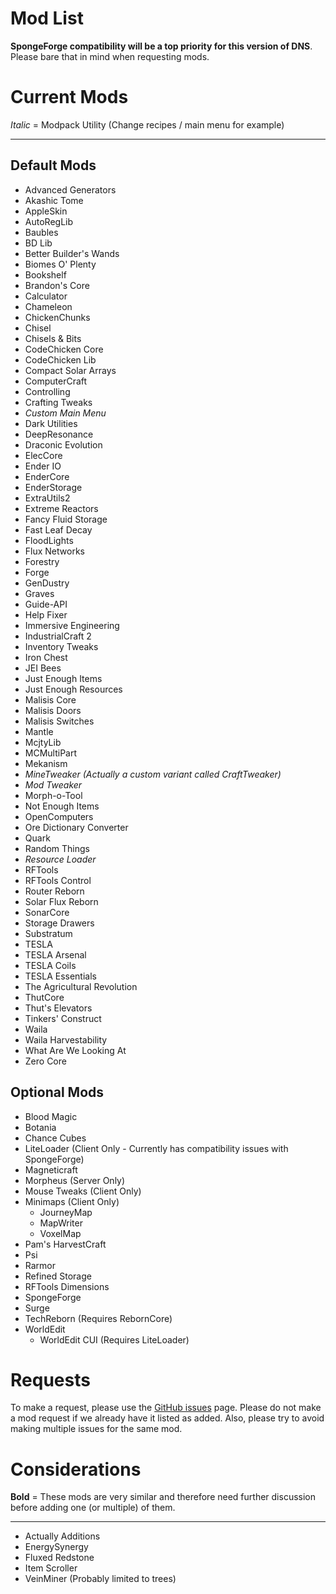 # Mod List
**SpongeForge compatibility will be a top priority for this version of DNS**. Please bare that in mind when requesting mods.

# Current Mods
*Italic* = Modpack Utility (Change recipes / main menu for example)

<hr>

Default Mods
------------

* Advanced Generators
* Akashic Tome
* AppleSkin
* AutoRegLib
* Baubles	
* BD Lib
* Better Builder's Wands
* Biomes O' Plenty
* Bookshelf	
* Brandon's Core
* Calculator		
* Chameleon
* ChickenChunks	
* Chisel
* Chisels & Bits
* CodeChicken Core
* CodeChicken Lib
* Compact Solar Arrays	
* ComputerCraft
* Controlling
* Crafting Tweaks
* *Custom Main Menu*
* Dark Utilities
* DeepResonance
* Draconic Evolution
* ElecCore
* Ender IO
* EnderCore
* EnderStorage
* ExtraUtils2
* Extreme Reactors
* Fancy Fluid Storage
* Fast Leaf Decay
* FloodLights
* Flux Networks
* Forestry
* Forge
* GenDustry
* Graves
* Guide-API
* Help Fixer
* Immersive Engineering
* IndustrialCraft 2
* Inventory Tweaks
* Iron Chest
* JEI Bees
* Just Enough Items
* Just Enough Resources
* Malisis Core
* Malisis Doors
* Malisis Switches
* Mantle
* McjtyLib
* MCMultiPart
* Mekanism
* *MineTweaker (Actually a custom variant called CraftTweaker)*
* *Mod Tweaker*
* Morph-o-Tool
* Not Enough Items
* OpenComputers
* Ore Dictionary Converter
* Quark
* Random Things
* *Resource Loader*
* RFTools
* RFTools Control
* Router Reborn
* Solar Flux Reborn
* SonarCore
* Storage Drawers
* Substratum
* TESLA
* TESLA Arsenal
* TESLA Coils
* TESLA Essentials
* The Agricultural Revolution
* ThutCore
* Thut's Elevators
* Tinkers' Construct
* Waila
* Waila Harvestability
* What Are We Looking At
* Zero Core

Optional Mods
-------------

* Blood Magic
* Botania
* Chance Cubes
* LiteLoader (Client Only - Currently has compatibility issues with SpongeForge)
* Magneticraft
* Morpheus (Server Only)
* Mouse Tweaks (Client Only)
* Minimaps (Client Only)
	* JourneyMap
	* MapWriter
	* VoxelMap
* Pam's HarvestCraft
* Psi
* Rarmor
* Refined Storage
* RFTools Dimensions
* SpongeForge
* Surge
* TechReborn (Requires RebornCore)
* WorldEdit	
	* WorldEdit CUI (Requires LiteLoader)

# Requests

To make a request, please use the [GitHub issues](https://github.com/DNSTechpack/DNS10-MC1.10.2/issues) page. Please do not make a mod request if we already have it listed as added. Also, please try to avoid making multiple issues for the same mod.

# Considerations

**Bold** = These mods are very similar and therefore need further discussion before adding one (or multiple) of them.

<hr>

* Actually Additions
* EnergySynergy
* Fluxed Redstone
* Item Scroller
* VeinMiner (Probably limited to trees)
